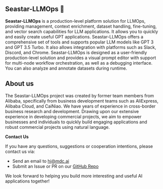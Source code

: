 ## Seastar-LLMOps 🚀

**Seastar-LLMOps** is a production-level platform solution for LLMOps, providing management, context enrichment, dataset handling, fine-tuning, and vector search capabilities for LLM applications. 
It allows you to quickly and easily create useful GPT applications. 
Seastar-LLMOps offers a comprehensive set of tools and supports popular LLM models like GPT 3 and GPT 3.5 Turbo. It also allows integration with platforms such as Slack, Discord, and Chrome. 
Seastar-LLMOps is designed as a user-friendly production-level solution and provides a visual prompt editor with support for multi-node workflow orchestration, as well as a debugging interface. You can also analyze and annotate datasets during runtime.


## About us
The Seastar-LLMOps project was created by former team members from Alibaba, specifically from business development teams such as AliExpress, Alibaba Cloud, and CaiNiao. We have years of experience in cross-border business research and development.
Drawing upon our extensive experience in developing commercial projects, we aim to empower businesses and individuals to quickly build engaging applications and robust commercial projects using natural language.

**Contact Us**

If you have any questions, suggestions or cooperation intentions, please contact us via:

- Send an email to [hi@mdc.ai](mailto:hi@mdc.ai)
- Submit an Issue or PR on our [GitHub Repo](https://github.com/Seastar-LLMOps)

We look forward to helping you build more interesting and useful AI applications together!
